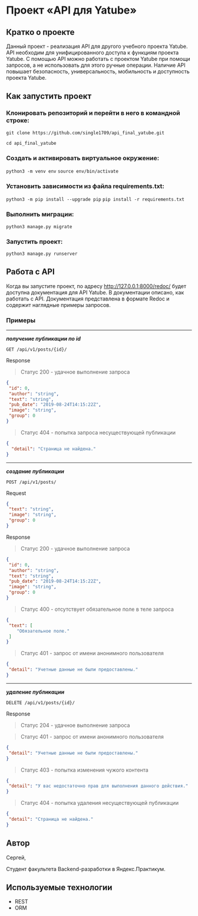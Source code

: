 # Проект «API для Yatube»
## Кратко о проекте
Данный проект - реализация API для другого учебного проекта Yatube.
API необходим для унифицированного доступа к функциям проекта Yatube.
С помощью API можно работать с проектом Yatube при помощи запросов, а не использовать для этого ручные операции.
Наличие API повышает безопасность, универсальность, мобильность и доступность проекта Yatube.

## Как запустить проект
### Клонировать репозиторий и перейти в него в командной строке:

```git clone https://github.com/single1709/api_final_yatube.git```

```cd api_final_yatube```
### Cоздать и активировать виртуальное окружение:

```python3 -m venv env```
```source env/bin/activate```
### Установить зависимости из файла requirements.txt:

```python3 -m pip install --upgrade pip```
```pip install -r requirements.txt```
### Выполнить миграции:

```python3 manage.py migrate```
### Запустить проект:

```python3 manage.py runserver```

## Работа с API
Когда вы запустите проект, по адресу http://127.0.0.1:8000/redoc/ будет доступна документация для API Yatube. В документации описано, как работать с API.
Документация представлена в формате Redoc и содержит наглядные примеры запросов.
### Примеры
---
***получение публикации по id***

`GET /api/v1/posts/{id}/`

Response

>Статус 200 - удачное выполнение запроса
```json
{
 "id": 0,   
 "author": "string",  
 "text": "string",  
 "pub_date": "2019-08-24T14:15:22Z",  
 "image": "string", 
 "group": 0 
}
```

>Статус 404 - попытка запроса несуществующей публикации
```json
{
  "detail": "Страница не найдена."
}
```

---
***создание публикации***

`POST /api/v1/posts/`

Request

```json
{
 "text": "string",
 "image": "string",
 "group": 0
}
```
Response

>Статус 200 - удачное выполнение запроса

```json
{
 "id": 0,
 "author": "string",
 "text": "string",
 "pub_date": "2019-08-24T14:15:22Z",
 "image": "string",
 "group": 0
}
```

>Статус 400 - отсутствует обязательное поле в теле запроса

```json
{
 "text": [
    "Обязательное поле."
 ]
}
```

>Статус 401 - запрос от имени анонимного пользователя

```json
{
 "detail": "Учетные данные не были предоставлены."
}
```
---
***удаление публикации***

`DELETE /api/v1/posts/{id}/`

Response

>Статус 204 - удачное выполнение запроса

>Статус 401 - запрос от имени анонимного пользователя
```json
{
 "detail": "Учетные данные не были предоставлены."
}
```
>Статус 403 - попытка изменения чужого контента
```json
{
 "detail": "У вас недостаточно прав для выполнения данного действия."
}
```
>Статус 404 - попытка удаления несуществующей публикации
```json
{
 "detail": "Страница не найдена."
}
```
## Автор
Сергей,

Студент факультета Backend-разработки в Яндекс.Практикум.

## Используемые технологии

* REST
* ORM
